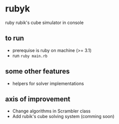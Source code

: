 # rubyk

ruby rubik's cube simulator in console

## to run

* prerequise is ruby on machine (>= 3.1)
* run `ruby main.rb`

## some other features

* helpers for solver implementations

## axis of improvement

* Change algorithms in Scrambler class
* Add rubik's cube solving system (comming soon)
